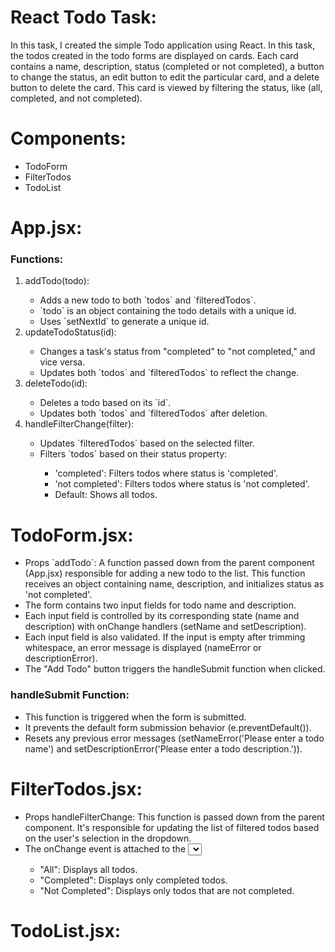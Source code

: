 # React Todo Task:

In this task, I created the simple Todo application using React. In this task, the todos created in the todo forms are displayed on cards. Each card contains a name, description, status (completed or not completed), a button to change the status, an edit button to edit the particular card, and a delete button to delete the card. This card is viewed by filtering the status, like (all, completed, and not completed).

# Components:

<ul>
  <li>TodoForm</li>
  <li>FilterTodos</li>
  <li>TodoList</li>
</ul>

# App.jsx:

 ### Functions:

<ol>
  <li>addTodo(todo):</li>
  <ul>
    <li>Adds a new todo to both `todos` and `filteredTodos`.</li>
    <li>`todo` is an object containing the todo details with a unique id.</li>
    <li>Uses `setNextId` to generate a unique id.</li>
  </ul>
  <li>updateTodoStatus(id):</li>
  <ul>
    <li>Changes a task's status from "completed" to "not completed," and vice versa.</li>
    <li>Updates both `todos` and `filteredTodos` to reflect the change.</li>
  </ul>
  <li>deleteTodo(id):</li>
  <ul>
    <li>Deletes a todo based on its `id`.</li>
    <li>Updates both `todos` and `filteredTodos` after deletion.</li>
  </ul>
  <li>handleFilterChange(filter):</li>
  <ul>
    <li>Updates `filteredTodos` based on the selected filter.</li>
    <li>Filters `todos` based on their status property:</li>
    <ul>
      <li>'completed': Filters todos where status is 'completed'.</li>
      <li>'not completed': Filters todos where status is 'not completed'.</li>
      <li>Default: Shows all todos.</li>
    </ul>     
  </ul>
</ol>

# TodoForm.jsx:

<ul>
  <li>Props `addTodo`: A function passed down from the parent component (App.jsx) responsible for adding a new todo to the list. This function receives an object containing name, description, and initializes status as 'not completed'.</li>
  <li>The form contains two input fields for todo name and description.</li>
  <li>Each input field is controlled by its corresponding state (name and description) with onChange handlers (setName and setDescription).</li>
  <li>Each input field is also validated. If the input is empty after trimming whitespace, an error message is displayed (nameError or descriptionError).</li>
  <li>The "Add Todo" button triggers the handleSubmit function when clicked.</li>
</ul>

### handleSubmit Function:

<ul>
  <li>This function is triggered when the form is submitted.</li>
  <li>It prevents the default form submission behavior (e.preventDefault()).</li>
  <li>Resets any previous error messages (setNameError('Please enter a todo name') and setDescriptionError('Please enter a todo description.')).</li>
</ul>

# FilterTodos.jsx:

<ul>
  <li>Props handleFilterChange: This function is passed down from the parent component. It's responsible for updating the list of filtered todos based on the user's selection in the dropdown.</li>
  <li>The onChange event is attached to the <select> element, which triggers handleFilterChange when the user selects a different option.</li>
 <ul>
   <li>"All": Displays all todos.</li>
   <li>"Completed": Displays only completed todos.</li>
   <li>"Not Completed": Displays only todos that are not completed.</li>
 </ul>
</ul>

# TodoList.jsx:





































































































































